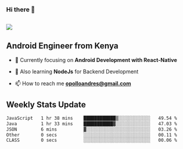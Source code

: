 ### Hi there 👋
<h2 align="left"><img src="https://readme-typing-svg.herokuapp.com?color=000000&lines=I'm+Andrew+Opollo😊;Welcome+to+my+Github😜"> </h2>

## Android Engineer from Kenya


- 🌱 Currently focusing on **Android Development with React-Native**

- 🔭 Also learning **NodeJs** for Backend Development

- 📫 How to reach me **opolloandres@gmail.com**


## Weekly Stats Update
<!--START_SECTION:waka-->

```txt
JavaScript   1 hr 38 mins    ████████████▒░░░░░░░░░░░░   49.54 %
Java         1 hr 33 mins    ███████████▓░░░░░░░░░░░░░   47.03 %
JSON         6 mins          ▓░░░░░░░░░░░░░░░░░░░░░░░░   03.26 %
Other        0 secs          ░░░░░░░░░░░░░░░░░░░░░░░░░   00.11 %
CLASS        0 secs          ░░░░░░░░░░░░░░░░░░░░░░░░░   00.06 %
```

<!--END_SECTION:waka-->



